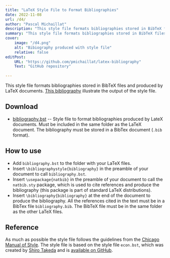 ```yaml
---
title: "LaTeX Style File to Format Bibliographies" 
date: 2022-11-08
url: /d4/
author: "Pascal Michaillat"
description: "This style file formats bibliographies stored in BibTeX files and produced by LaTeX documents." 
summary: "This style file formats bibliographies stored in BibTeX files and produced by LaTeX documents." 
cover:
    image: "/d4.png"
    alt: "Bibiography produced with style file"
    relative: false
editPost:
    URL: "https://github.com/pmichaillat/latex-bibliography"
    Text: "GitHub repository"
 
---
```


This style file formats bibliographies stored in BibTeX files and produced by LaTeX documents. [This bibliography](/d4.pdf) illustrate the output of the style file.

## Download

- [bibliography.bst](/bibliography.bst) -- Style file to format bibliographies produced by LateX documents. Must be included in the same folder as the LaTeX document. The bibliography must be stored in a BibTex document (`.bib` format).

## How to use

- Add `bibliography.bst` to the folder with your LaTeX files.
- Insert `\bibliographystyle{bibliography}` in the preamble of your document to call `bibliography.bst`.
- Insert `\usepackage{natbib}` in the preamble of your document to call the `natbib.sty` package, which is used to cite references and produce the bibliography (this package is part of standard LaTeX distributions).
- Insert `\bibliography{bibliography}` at the end of the document to produce the bibliography. All the references cited in the text must be in a BibTex file `bibliography.bib`. The BibTeX file must be in the same folder as the other LaTeX files.

## Reference

As much as possible the style file follows the guidelines from the [Chicago Manual of Style](https://www.chicagomanualofstyle.org/home.html). The style file is based on the style file `econ.bst`, which was created by [Shiro Takeda](https://shirotakeda.github.io) and is [available on GitHub](https://github.com/ShiroTakeda/econ-bst).
